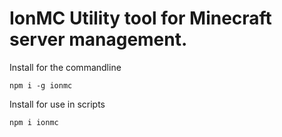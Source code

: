 # IonMC Utility tool for Minecraft server management.

Install for the commandline
```
npm i -g ionmc
```

Install for use in scripts
```
npm i ionmc
```